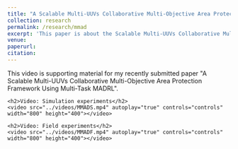 ```yaml
---
title: "A Scalable Multi-UUVs Collaborative Multi-Objective Area Protection Framework Using Multi-Task MADRL"
collection: research
permalink: /research/mmad
excerpt: 'This paper is about the Scalable Multi-UUVs Collaborative Multi-Objective Area Protection Framework Using Multi-Task MADRL'
venue:
paperurl:
citation:
---
```


<html lang="en">
<head>
    <meta charset="UTF-8">
    <meta name="viewport" content="width=device-width, initial-scale=1.0">
    <title>Supporting Material</title>
</head>
<body>
    <p>This video is supporting material for my recently submitted paper "A Scalable Multi-UUVs Collaborative Multi-Objective Area Protection Framework Using Multi-Task MADRL".</p>
    
    <h2>Video: Simulation experiments</h2>
    <video src="../videos/MMADS.mp4" autoplay="true" controls="controls" width="800" height="400"></video>

    <h2>Video: Field experiments</h2>
    <video src="../videos/MMADF.mp4" autoplay="true" controls="controls" width="800" height="400"></video>
</body>
</html>
